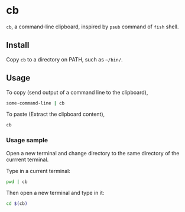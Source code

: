 cb
==

`cb`, a command-line clipboard, inspired by `psub` command of `fish` shell.

## Install

Copy `cb` to a directory on PATH, such as `~/bin/`.

## Usage

To copy (send output of a command line to the clipboard),

```sh
some-command-line | cb
```

To paste (Extract the clipboard content),

```sh
cb
```

### Usage sample

Open a new terminal and change directory to the same directory of the currrent terminal.

Type in a current terminal:

```sh
pwd | cb
```

Then open a new terminal and type in it:

```sh
cd $(cb)
```

